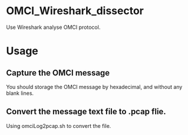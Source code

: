 # OMCI_Wireshark_dissector
Use Wireshark analyse OMCI protocol.
# Usage
## Capture the OMCI message 
You should storage the OMCI message by hexadecimal, and without any blank lines.
## Convert the message text file to .pcap flie.
Using omciLog2pcap.sh to convert the file.
